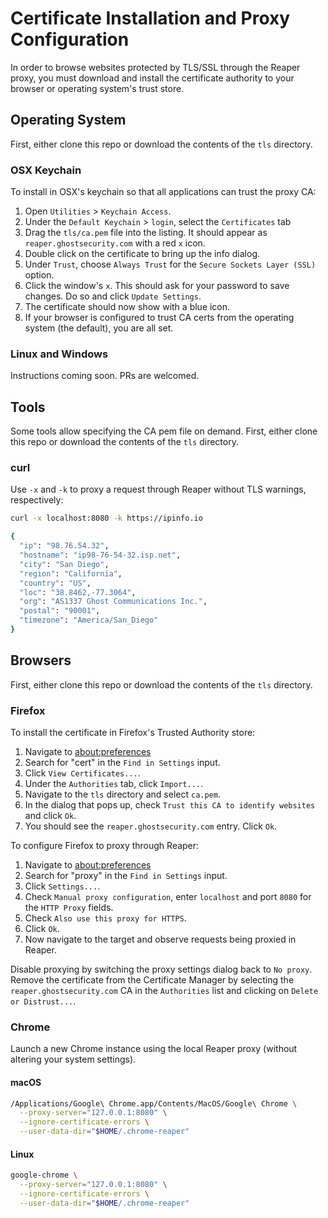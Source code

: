# Certificate Installation and Proxy Configuration

In order to browse websites protected by TLS/SSL through the Reaper proxy, you must download and install the certificate authority to your browser or operating system's trust store.

## Operating System

First, either clone this repo or download the contents of the `tls` directory.

### OSX Keychain

To install in OSX's keychain so that all applications can trust the proxy CA:

1. Open `Utilities` > `Keychain Access`.
2. Under the `Default Keychain` > `login`, select the `Certificates` tab
3. Drag the `tls/ca.pem` file into the listing.  It should appear as `reaper.ghostsecurity.com` with a red `x` icon.
4. Double click on the certificate to bring up the info dialog.
5. Under `Trust`, choose `Always Trust` for the `Secure Sockets Layer (SSL)` option.
6. Click the window's `x`. This should ask for your password to save changes. Do so and click `Update Settings`.
7. The certificate should now show with a blue icon.
8. If your browser is configured to trust CA certs from the operating system (the default), you are all set.

### Linux and Windows

Instructions coming soon.  PRs are welcomed.

## Tools

Some tools allow specifying the CA pem file on demand. First, either clone this repo or download the contents of the `tls` directory.

### curl

Use `-x` and `-k` to proxy a request through Reaper without TLS warnings, respectively:

```sh
curl -x localhost:8080 -k https://ipinfo.io

{
  "ip": "98.76.54.32",
  "hostname": "ip98-76-54-32.isp.net",
  "city": "San Diego",
  "region": "California",
  "country": "US",
  "loc": "38.8462,-77.3064",
  "org": "AS1337 Ghost Communications Inc.",
  "postal": "90001",
  "timezone": "America/San_Diego"
}   
```

## Browsers

First, either clone this repo or download the contents of the `tls` directory.

### Firefox

To install the certificate in Firefox's Trusted Authority store:

1. Navigate to [about:preferences](about:preferences)
2. Search for "cert" in the `Find in Settings` input.
3. Click `View Certificates...`.
4. Under the `Authorities` tab, click `Import...`.
5. Navigate to the `tls` directory and select `ca.pem`.
6. In the dialog that pops up, check `Trust this CA to identify websites` and click `Ok`.
7. You should see the `reaper.ghostsecurity.com` entry.  Click `Ok`.

To configure Firefox to proxy through Reaper:

1. Navigate to [about:preferences](about:preferences)
2. Search for "proxy" in the `Find in Settings` input.
3. Click `Settings...`.
4. Check `Manual proxy configuration`, enter `localhost` and port `8080` for the `HTTP Proxy` fields.
5. Check `Also use this proxy for HTTPS`.
6. Click `Ok`.
7. Now navigate to the target and observe requests being proxied in Reaper.

Disable proxying by switching the proxy settings dialog back to `No proxy`.  Remove the certificate from the Certificate Manager by selecting the `reaper.ghostsecurity.com` CA in the `Authorities` list and clicking on `Delete or Distrust...`.

### Chrome

Launch a new Chrome instance using the local Reaper proxy (without altering your system settings).

#### macOS

```sh
/Applications/Google\ Chrome.app/Contents/MacOS/Google\ Chrome \
  --proxy-server="127.0.0.1:8080" \
  --ignore-certificate-errors \
  --user-data-dir="$HOME/.chrome-reaper"
```


#### Linux

```sh
google-chrome \
  --proxy-server="127.0.0.1:8080" \
  --ignore-certificate-errors \
  --user-data-dir="$HOME/.chrome-reaper"
```